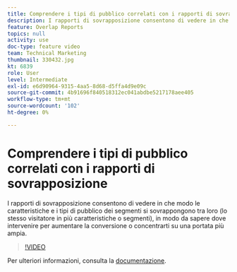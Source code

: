 ```yaml
---
title: Comprendere i tipi di pubblico correlati con i rapporti di sovrapposizione
description: I rapporti di sovrapposizione consentono di vedere in che modo le caratteristiche e i tipi di pubblico dei segmenti si sovrappongono tra loro (lo stesso visitatore in più caratteristiche o segmenti), in modo da sapere dove intervenire per aumentare la conversione o concentrarti su una portata più ampia.
feature: Overlap Reports
topics: null
activity: use
doc-type: feature video
team: Technical Marketing
thumbnail: 330432.jpg
kt: 6839
role: User
level: Intermediate
exl-id: e6d90964-9315-4aa5-8d68-d5ffa4d9e09c
source-git-commit: 4b91696f840518312ec041abdbe5217178aee405
workflow-type: tm+mt
source-wordcount: '102'
ht-degree: 0%

---
```


# Comprendere i tipi di pubblico correlati con i rapporti di sovrapposizione

I rapporti di sovrapposizione consentono di vedere in che modo le caratteristiche e i tipi di pubblico dei segmenti si sovrappongono tra loro (lo stesso visitatore in più caratteristiche o segmenti), in modo da sapere dove intervenire per aumentare la conversione o concentrarti su una portata più ampia.

>[!VIDEO](https://video.tv.adobe.com/v/345083/?quality=12&learn=on&captions=ita)

Per ulteriori informazioni, consulta la [documentazione](https://experienceleague.adobe.com/docs/audience-manager/user-guide/reporting/interactive-and-overlap-reports/dynamic-reports.html?lang=it#reporting).
